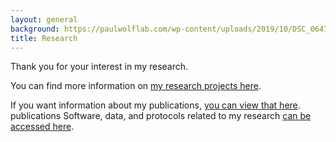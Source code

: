 ```yaml
---
layout: general
background: https://paulwolflab.com/wp-content/uploads/2019/10/DSC_0647-1280x640.jpg
title: Research
---
```


Thank you for your interest in my research.

You can find more information on [my research projects here](https://paulwolflab.com/wolflab-research-projects/).

If you want information about my publications, [you can view that here](https://paulwolflab.com/wolflab-/).
publications
Software, data, and protocols related to my research [can be accessed here](https://paulwolflab.com/wolflab-data-protocols/).
